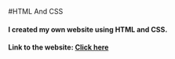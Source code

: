 #HTML And CSS

#### I created my own website using HTML and CSS.
#### Link to the website: [Click here](https://lgokulnath.github.io)   
